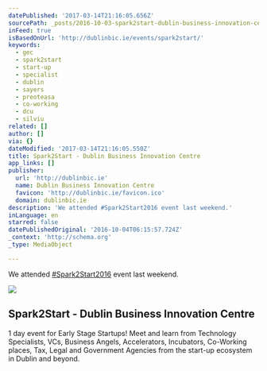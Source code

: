 ```yaml
---
datePublished: '2017-03-14T21:16:05.656Z'
sourcePath: _posts/2016-10-03-spark2start-dublin-business-innovation-centre.md
inFeed: true
isBasedOnUrl: 'http://dublinbic.ie/events/spark2start/'
keywords:
  - gec
  - spark2start
  - start-up
  - specialist
  - dublin
  - sayers
  - preoteasa
  - co-working
  - dcu
  - silviu
related: []
author: []
via: {}
dateModified: '2017-03-14T21:16:05.550Z'
title: Spark2Start - Dublin Business Innovation Centre
app_links: []
publisher:
  url: 'http://dublinbic.ie'
  name: Dublin Business Innovation Centre
  favicon: 'http://dublinbic.ie/favicon.ico'
  domain: dublinbic.ie
description: 'We attended #Spark2Start2016 event last weekend.'
inLanguage: en
starred: false
datePublishedOriginal: '2016-10-04T06:15:57.724Z'
_context: 'http://schema.org'
_type: MediaObject

---
```

We attended [\#Spark2Start2016][0] event last weekend.

<article style=""><img src="https://s3-us-west-2.amazonaws.com/the-grid-img/p/f2bb5efea28a879697b87556bf79be5d9e36b0f6.jpg" /><h1>Spark2Start - Dublin Business Innovation Centre</h1><p>1 day event for Early Stage Startups! Meet and learn from Technology Specialists, VCs, Business Angels, Accelerators, Incubators, Co-Working places, Tax, Legal and Government Agencies from the start-up ecosystem in Dublin and beyond.</p></article>



[0]: https://twitter.com/search?q=%23spark2start2016&src=typd&lang=en